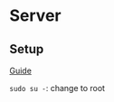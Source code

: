 # Server

## Setup

[Guide](https://www.tecmint.com/initial-ubuntu-server-setup-guide/)

`sudo su -`: change to root